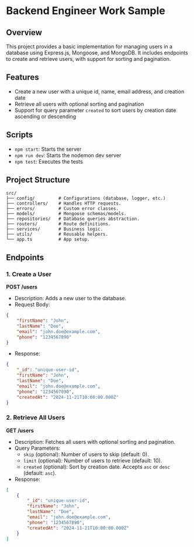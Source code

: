 # Backend Engineer Work Sample

## Overview

This project provides a basic implementation for managing users in a database using Express.js, Mongoose, and MongoDB. It includes endpoints to create and retrieve users, with support for sorting and pagination.

## Features

-   Create a new user with a unique id, name, email address, and creation date
-   Retrieve all users with optional sorting and pagination
-   Support for query parameter `created` to sort users by creation date ascending or descending

## Scripts

-   `npm start`: Starts the server
-   `npm run dev`: Starts the nodemon dev server
-   `npm test`: Executes the tests

## Project Structure

```
src/
├── config/         # Configurations (database, logger, etc.)
├── controllers/    # Handles HTTP requests.
├── errors/         # Custom error classes.
├── models/         # Mongoose schemas/models.
├── repositories/   # Database queries abstraction.
├── routers/        # Route definitions.
├── services/       # Business logic.
├── utils/          # Reusable helpers.
└── app.ts          # App setup.
```

## Endpoints

### 1. Create a User

**POST /users**

-   Description: Adds a new user to the database.
-   Request Body:

```json
{
    "firstName": "John",
    "lastName": "Doe",
    "email": "john.doe@example.com",
    "phone": "1234567890"
}
```

-   Response:

```json
{
    "_id": "unique-user-id",
    "firstName": "John",
    "lastName": "Doe",
    "email": "john.doe@example.com",
    "phone": "1234567890",
    "createdAt": "2024-11-21T10:00:00.000Z"
}
```

### 2. Retrieve All Users

**GET /users**

-   Description: Fetches all users with optional sorting and pagination.
-   Query Parameters:
    -   `skip` (optional): Number of users to skip (default: 0).
    -   `limit` (optional): Number of users to retrieve (default: 10).
    -   `created` (optional): Sort by creation date. Accepts `asc` or `desc` (default: `asc`).
-   Response:

```json
[
    {
        "_id": "unique-user-id",
        "firstName": "John",
        "lastName": "Doe",
        "email": "john.doe@example.com",
        "phone": "1234567890",
        "createdAt": "2024-11-21T10:00:00.000Z"
    }
]
```


